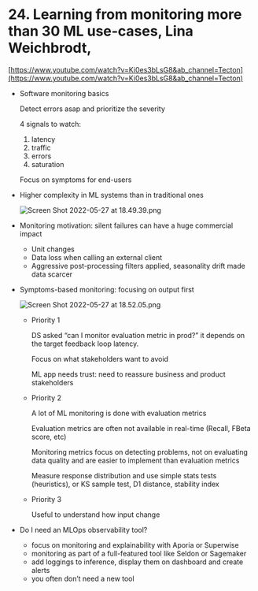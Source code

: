 # 24. Learning from monitoring more than 30 ML use-cases, Lina Weichbrodt,

[https://www.youtube.com/watch?v=Ki0es3bLsG8&ab_channel=Tecton](https://www.youtube.com/watch?v=Ki0es3bLsG8&ab_channel=Tecton)

- Software monitoring basics
    
    Detect errors asap and prioritize the severity 
    
    4 signals to watch:
    
    1. latency
    2. traffic
    3. errors
    4. saturation
    
    Focus on symptoms for end-users
    
- Higher complexity in ML systems than in traditional ones
    
    ![Screen Shot 2022-05-27 at 18.49.39.png](24%20Learning%20from%20monitoring%20more%20than%2030%20ML%20use-ca%20e9825c0e9f16443f8de37d427aa860f5/Screen_Shot_2022-05-27_at_18.49.39.png)
    

- Monitoring motivation: silent failures can have a huge commercial impact
    - Unit changes
    - Data loss when calling an external client
    - Aggressive post-processing filters applied, seasonality drift made data scarcer

- Symptoms-based monitoring: focusing on output first
    
    ![Screen Shot 2022-05-27 at 18.52.05.png](24%20Learning%20from%20monitoring%20more%20than%2030%20ML%20use-ca%20e9825c0e9f16443f8de37d427aa860f5/Screen_Shot_2022-05-27_at_18.52.05.png)
    
    - Priority 1
        
        DS asked “can I monitor evaluation metric in prod?” it depends on the target feedback loop latency.
        
        Focus on what stakeholders want to avoid
        
        ML app needs trust: need to reassure business and product stakeholders
        
    - Priority 2
        
        A lot of ML monitoring is done with evaluation metrics
        
        Evaluation metrics are often not available in real-time (Recall, FBeta score, etc)
        
        Monitoring metrics focus on detecting problems, not on evaluating data quality and are easier to implement than evaluation metrics
        
        Measure response distribution and use simple stats tests (heuristics), or KS sample test, D1 distance, stability index
        
    - Priority 3
        
        Useful to understand how input change
        
- Do I need an MLOps observability tool?
    - focus on monitoring and explainability with Aporia or Superwise
    - monitoring as part of a full-featured tool like Seldon or Sagemaker
    - add loggings to inference, display them on dashboard and create alerts
    - you often don’t need a new tool